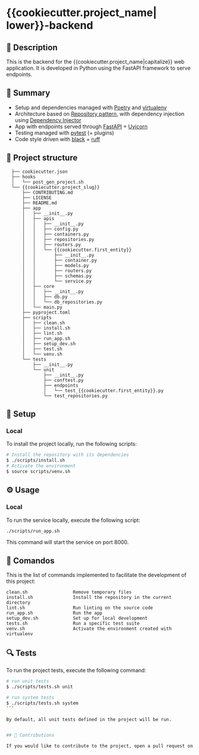 # {{cookiecutter.project_name| lower}}-backend

## 📖 Description

This is the backend for the {{cookiecutter.project_name|capitalize}} web application. It is developed in Python using the FastAPI framework to serve endpoints.


## 🎯 Summary

- Setup and dependencies managed with [Poetry](https://python-poetry.org/) and [virtualenv](https://virtualenv.pypa.io/en/latest/)
- Architecture based on [Repository pattern](https://www.cosmicpython.com/book/chapter_02_repository.html), with dependency injection using [Dependency Injector](https://python-dependency-injector.ets-labs.org/)
- App with endpoints served through [FastAPI](https://fastapi.tiangolo.com/) + [Uvicorn](https://www.uvicorn.org/)
- Testing managed with [pytest](https://docs.pytest.org/) (+ plugins)
- Code style driven with [black](https://github.com/psf/black) + [ruff](https://beta.ruff.rs/docs/) 

## 🧬 Project structure

```text
  ├── cookiecutter.json
  ├── hooks
  │   └── post_gen_project.sh
  └── {{cookiecutter.project_slug}}
      ├── CONTRIBUTING.md
      ├── LICENSE
      ├── README.md
      ├── app
      │   ├── __init__.py
      │   ├── apis
      │   │   ├── __init__.py
      │   │   ├── config.py
      │   │   ├── containers.py
      │   │   ├── repositories.py
      │   │   ├── routers.py
      │   │   └── {{cookiecutter.first_entity}}
      │   │       ├── __init__.py
      │   │       ├── container.py
      │   │       ├── models.py
      │   │       ├── routers.py
      │   │       ├── schemas.py
      │   │       └── service.py
      │   ├── core
      │   │   ├── __init__.py
      │   │   ├── db.py
      │   │   └── db_repositories.py
      │   └── main.py
      ├── pyproject.toml
      ├── scripts
      │   ├── clean.sh
      │   ├── install.sh
      │   ├── lint.sh
      │   ├── run_app.sh
      │   ├── setup_dev.sh
      │   ├── test.sh
      │   └── venv.sh
      └── tests
          ├── __init__.py
          └── unit
              ├── __init__.py
              ├── conftest.py
              ├── endpoints
              │   └── test_{{cookiecutter.first_entity}}.py
              └── test_repositories.py
```

## 🍴 Setup

### Local 

To install the project locally, run the following scripts:


```bash
# Install the repository with its dependencies
$ ./scripts/install.sh
# Activate the environment
$ source scripts/venv.sh
```

## ⚙️ Usage

### Local

To run the service locally, execute the following script:


```shell
./scripts/run_app.sh
```

This command will start the service on port 8000.


## 🔧 Comandos

This is the list of commands implemented to facilitate the development of this project:

```text
clean.sh                 Remove temporary files
install.sh               Install the repository in the current directory
lint.sh                  Run linting on the source code
run_app.sh               Run the app
setup_dev.sh             Set up for local development
tests.sh                 Run a specific test suite
venv.sh                  Activate the environment created with virtualenv
```

## 🔍 Tests

To run the project tests, execute the following command:

````bash
# run unit tests
$ ./scripts/tests.sh unit

# run system tests
$ ./scripts/tests.sh system
```

By default, all unit tests defined in the project will be run.


## 🤝 Contributions

If you would like to contribute to the project, open a pull request on GitHub. We welcome all contributions!